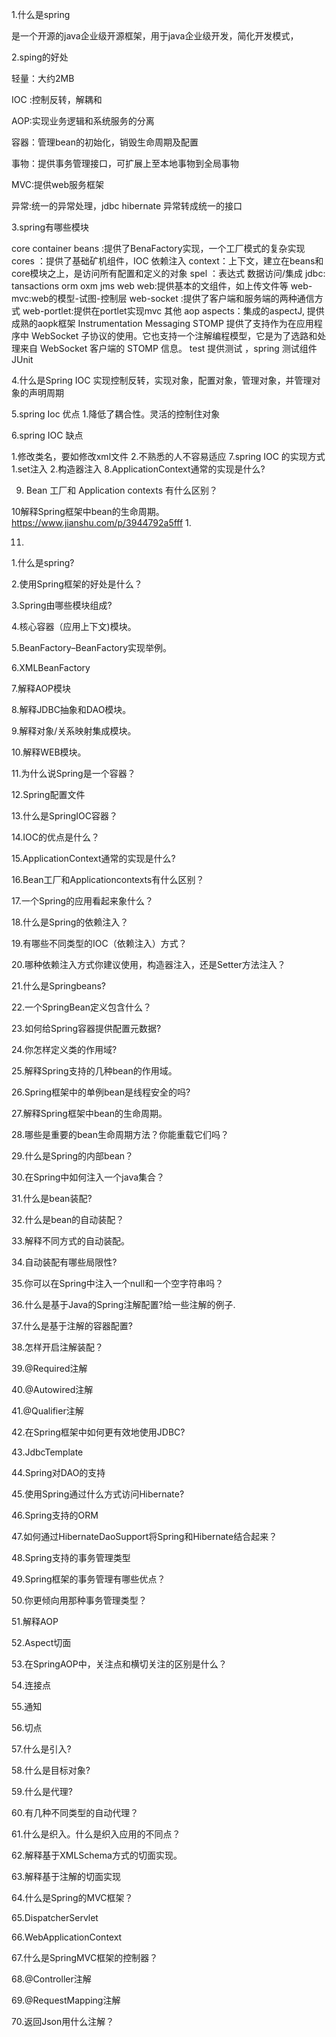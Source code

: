 1.什么是spring 

  是一个开源的java企业级开源框架，用于java企业级开发，简化开发模式，

2.sping的好处

  轻量：大约2MB
  
  IOC :控制反转，解耦和
  
  AOP:实现业务逻辑和系统服务的分离
  
  容器：管理bean的初始化，销毁生命周期及配置
  
  事物：提供事务管理接口，可扩展上至本地事物到全局事物
  
  MVC:提供web服务框架
  
  异常:统一的异常处理，jdbc hibernate 异常转成统一的接口
  
3.spring有哪些模块

   core container
       beans :提供了BenaFactory实现，一个工厂模式的复杂实现
       cores ：提供了基础矿机组件，IOC 依赖注入
       context：上下文，建立在beans和core模块之上，是访问所有配置和定义的对象
       spel ：表达式
  数据访问/集成
     jdbc:
     tansactions
     orm
     oxm
     jms
   web
     web:提供基本的文组件，如上传文件等
     web-mvc:web的模型-试图-控制层
     web-socket :提供了客户端和服务端的两种通信方式
     web-portlet:提供在portlet实现mvc
 其他
    aop
    aspects：集成的aspectJ, 提供成熟的aopk框架
    Instrumentation
    Messaging STOMP 提供了支持作为在应用程序中 WebSocket 子协议的使用。它也支持一个注解编程模型，它是为了选路和处理来自 WebSocket 客户端的         STOMP 信息。
test
   提供测试 ，spring 测试组件 JUnit
   
4.什么是Spring IOC
   实现控制反转，实现对象，配置对象，管理对象，并管理对象的声明周期
   
5.spring Ioc 优点
  1.降低了耦合性。灵活的控制住对象
  
6.spring IOC 缺点

   1.修改类名，要如修改xml文件
   2.不熟悉的人不容易适应
7.spring IOC 的实现方式
  1.set注入
  2.构造器注入
8.ApplicationContext通常的实现是什么?

9. Bean 工厂和 Application contexts 有什么区别？


10解释Spring框架中bean的生命周期。
https://www.jianshu.com/p/3944792a5fff
  1.

11.

1.什么是spring?



2.使用Spring框架的好处是什么？



3.Spring由哪些模块组成?



4.核心容器（应用上下文)模块。



5.BeanFactory–BeanFactory实现举例。



6.XMLBeanFactory



7.解释AOP模块



8.解释JDBC抽象和DAO模块。



9.解释对象/关系映射集成模块。



10.解释WEB模块。



11.为什么说Spring是一个容器？



12.Spring配置文件



13.什么是SpringIOC容器？



14.IOC的优点是什么？



15.ApplicationContext通常的实现是什么?



16.Bean工厂和Applicationcontexts有什么区别？



17.一个Spring的应用看起来象什么？



18.什么是Spring的依赖注入？



19.有哪些不同类型的IOC（依赖注入）方式？



20.哪种依赖注入方式你建议使用，构造器注入，还是Setter方法注入？



21.什么是Springbeans?



22.一个SpringBean定义包含什么？



23.如何给Spring容器提供配置元数据?



24.你怎样定义类的作用域?



25.解释Spring支持的几种bean的作用域。



26.Spring框架中的单例bean是线程安全的吗?



27.解释Spring框架中bean的生命周期。



28.哪些是重要的bean生命周期方法？你能重载它们吗？



29.什么是Spring的内部bean？



30.在Spring中如何注入一个java集合？



31.什么是bean装配?



32.什么是bean的自动装配？



33.解释不同方式的自动装配。



34.自动装配有哪些局限性?



35.你可以在Spring中注入一个null和一个空字符串吗？



36.什么是基于Java的Spring注解配置?给一些注解的例子.



37.什么是基于注解的容器配置?



38.怎样开启注解装配？



39.@Required注解



40.@Autowired注解



41.@Qualifier注解



42.在Spring框架中如何更有效地使用JDBC?



43.JdbcTemplate



44.Spring对DAO的支持



45.使用Spring通过什么方式访问Hibernate?



46.Spring支持的ORM



47.如何通过HibernateDaoSupport将Spring和Hibernate结合起来？



48.Spring支持的事务管理类型



49.Spring框架的事务管理有哪些优点？



50.你更倾向用那种事务管理类型？



51.解释AOP



52.Aspect切面



53.在SpringAOP中，关注点和横切关注的区别是什么？



54.连接点



55.通知



56.切点



57.什么是引入?



58.什么是目标对象?



59.什么是代理?



60.有几种不同类型的自动代理？



61.什么是织入。什么是织入应用的不同点？



62.解释基于XMLSchema方式的切面实现。



63.解释基于注解的切面实现



64.什么是Spring的MVC框架？



65.DispatcherServlet



66.WebApplicationContext



67.什么是SpringMVC框架的控制器？



68.@Controller注解



69.@RequestMapping注解



70.返回Json用什么注解？
    


   
    
 
  
 
